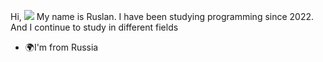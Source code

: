 Hi, ![](https://user-images.githubusercontent.com/18350557/176309783-0785949b-9127-417c-8b55-ab5a4333674e.gif)
My name is Ruslan. I have been studying programming since 2022. And I continue to study in different fields 
* 🌍I'm from Russia

